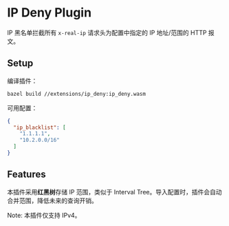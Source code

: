 # IP Deny Plugin

IP 黑名单拦截所有 `x-real-ip` 请求头为配置中指定的 IP 地址/范围的 HTTP 报文。

## Setup

编译插件：

```bash
bazel build //extensions/ip_deny:ip_deny.wasm
```

可用配置：

```json
{
  "ip_blacklist": [
    "1.1.1.1",
    "10.2.0.0/16"
  ]
}
```

## Features

本插件采用**红黑树**存储 IP 范围，类似于 Interval Tree。导入配置时，插件会自动合并范围，降低未来的查询开销。

Note: 本插件仅支持 IPv4。
